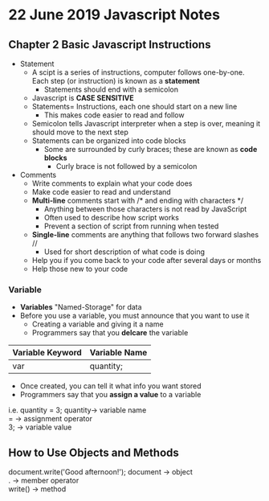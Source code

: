 # 22 June 2019 Javascript Notes   
## Chapter 2 Basic Javascript Instructions  
- Statement  
  * A scipt is a series of instructions, computer follows one-by-one. Each step (or instruction) is known as a **statement**  
    - Statements should end with a semicolon  
  * Javascript is **CASE SENSITIVE**  
  * Statements= Instructions, each one should start on a new line  
    - This makes code easier to read and follow  
  * Semicolon tells Javascript interpreter when a step is over, meaning it should move to the next step  
  * Statements can be organized into code blocks  
    - Some are surrounded by curly braces; these are known as **code blocks**  
      * Curly brace is not followed by a semicolon  
- Comments  
  * Write comments to explain what your code does 
  * Make code easier to read and understand  
  * **Multi-line** comments start with /* and ending with characters */  
    - Anything between those characters is not read by JavaScript  
    - Often used to describe how script works  
    - Prevent a section of script from running when tested  
  * **Single-line** comments are anything that follows two forward slashes // 
    - Used for short description of what code is doing
  * Help you if you come back to your code after several days or months  
  * Help those new to your code  

### Variable  
- **Variables** "Named-Storage" for data  
- Before you use a variable, you must announce that you want to use it  
  * Creating a variable and giving it a name  
  * Programmers say that you **delcare** the variable  

Variable Keyword | Variable Name
------ | -------
var | quantity;   

- Once created, you can tell it what info you want stored  
- Programmers say that you **assign a value** to a variable 

i.e. quantity = 3;
quantity-> variable name  
= -> assignment operator  
3; -> variable value  

## How to Use Objects and Methods  

document.write('Good afternoon!');
document -> object  
. -> member operator  
write() -> method